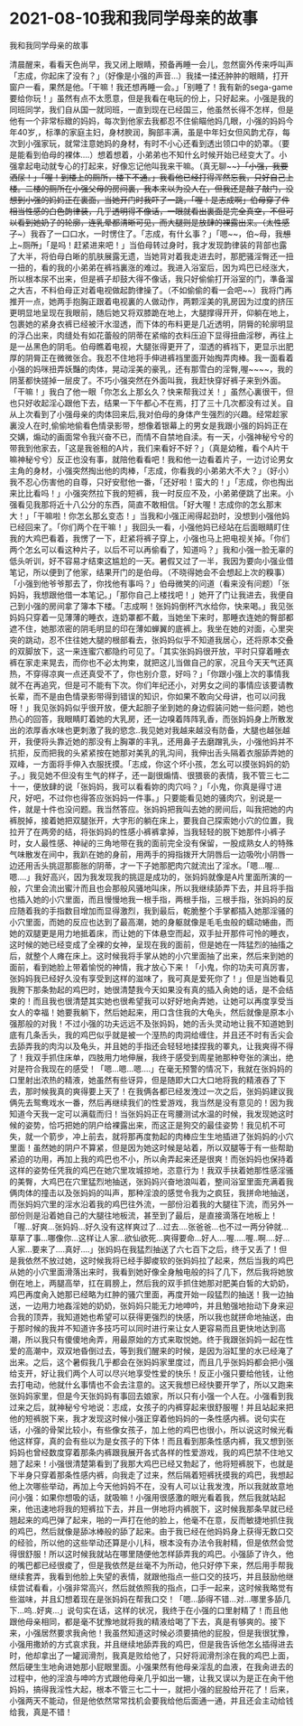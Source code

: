 # 2021-08-10我和我同学母亲的故事



我和我同学母亲的故事




清晨醒来，看看天色尚早，我又闭上眼睛，预备再睡一会儿，忽然窗外传来呼叫声「志成，你起床了没有？」（好像是小强的声音…）我揉一揉还肿肿的眼睛，打开窗户一看，果然是他。「干嘛！我还想再睡一会。」「别睡了！我有新的sega-game要给你玩！」虽然有点不太愿意，但是我看在电玩的份上，只好起来。小强是我的同班同学，我们自从国一就同班，一直到现在已经国三，他虽然长得不怎样，但是他有一个非常标緻的妈妈，每次到他家去我都忍不住偷瞄他妈几眼，小强的妈妈今年40岁,，标準的家庭主妇，身材腴润，胸部丰满，虽是中年妇女但风韵尤存，每次到小强家玩，就常注意她妈的身材，有时不小心还看到透出领口中的奶罩。（要是能看到伯母的裸体….）想着想着，小弟弟也不知什幺时候开始已经变大了。小强拿起电动就专心的打起来，好像忘记他叫我来干嘛。（真无聊~~~~）「小强~~，我要洒尿！」「喔！到楼上的厕所，楼下不通。」我看他已经打得浑然忘我，只好自己上楼。二楼的厕所在小强父母的房间裏，我本来以为没人在，但我还是敲了敲门，没想到小强的妈妈正在裏面，当她开门时我吓了一跳，「喔！是志成啊~~」伯母穿了件相当性感的白色韵律装，几乎透明得不像话，一眼就看出裏面是完全真空，不但可以看到她奶子的轮廓，连乳晕都清晰可见，而大腿则是放肆的裸露出来。（太性感了~~~）我吞了一口口水，一时愣住了。「志成，有什幺事？」「嗯~~，伯~母，我~~想~~上~厕~~所~~」「是吗！赶紧进来吧！」当伯母转过身时，我才发现韵律装的背部也露了大半，将伯母白晰的肌肤展露无遗，当她背对着我走进去时，那肥骚淫臀还一扭一扭的，看的我的小弟弟在裤裆裏涨的难过。我进入浴室后，因为鸡巴已经涨大，所以根本尿不出来，但是裤子却鼓大得不像话，我只好偷偷打开浴室的门，準备溜之大吉，不料伯母正对着电视做起韵律操了。（不如偷偷的看一会吧~~）我将门再推开一点，她两手抱胸正跟着电视裏的人做动作，两颗淫美的乳房因为过度的挤压更明显地呈现在我眼前，随后她又将双膝跪在地上，大腿撑得开开，仰躺在地上，包裹她的紧身衣裤已经被汗水湿透，而下体的布料更是几近透明，阴脣的轮廓明显的浮凸出来，肉缝处有如花蕾般的阴蒂在紧缩的衣料压迫下显得扭曲淫秽，再往上是一丛黑色的阴毛。伯母瞧着电视，大腿张得更开了，湿透的裤裆下，更显示出肥厚的阴脣正在微微张合。我忍不住地将手伸进裤裆里面开始掏弄肉棒。我一面看着小强的妈咪扭弄妖豔的肉体，晃动淫美的豪乳，还有那雪白的淫臀,喔~~~~，我的阴茎都快搓掉一层皮了。不巧小强突然在外面叫我，我赶快穿好裤子来到外面。「干嘛！」我白了他一眼「你怎幺上那幺久？快来帮我过关！」虽然心裏很干，但也只好收起淫心跟他下去，结果一下午都心不在焉，打了三十几次都没有过关。自从上次看到了小强母亲的肉体回来后,我对伯母的身体产生强烈的兴趣。经常趁家裏没人在时,偷偷地偷看色情录影带，想像着银幕上的男女是我跟小强的妈妈正在交媾，煽动的画面常令我兴奋不已，而情不自禁地自渎。有一天，小强神秘兮兮的带我到他家去，「这是我爸租的A片，我们来看好不好？」（真是幼稚，看个A片干嘛神秘兮兮）反正也没有事，就陪他看看吧！我和他一边看着片子，一边讨论男女主角的身材，小强突然掏出他的肉棒，「志成，你看我的小弟弟大不大？」（好小）我不忍心伤害他的自尊，只好安慰他一番，「还好啦！蛮大的！」「志成，你也掏出来比比看吗！」小强突然拉下我的短裤，我一时反应不及，小弟弟便跳了出来。小强看见我那将近十八公分的东西，简直不敢相信。「好大喔！志成你的怎幺那末大！」「干嘛啦！你怎幺那幺变态！」当我和小强正闹得起劲时，没想到小强他妈已经回来了。「你们两个在干嘛！」我回头一看，小强他妈已经站在后面眼睛盯住我的大鸡巴看着，我愣了一下，赶紧将裤子穿上，小强也马上把电视关掉。「你们两个怎幺可以看这种片子，以后不可以再偷看了，知道吗？」我和小强一脸无辜的低头听训，好不容易才结束这尴尬的一天。暑假又过了一半，我因为要向小强业借笔记，所以便到了他家，结果开门的是伯母。（不晓得她会不会想起上次的糗事）「小强到他爷爷那去了，你找他有事吗？」伯母微笑的问道（看来没有问题）「张妈妈，我想跟他借一本笔记。」「那你自己上楼找吧！」她开了门让我进去，我便自己到小强的房间拿了簿本下楼。「志成啊！张妈妈倒杯汽水给你，快来喝。」我见张妈妈只穿着一见薄薄的睡衣，连奶罩都不戴，当她坐下来时，那睡衣连她的臀部都遮不住，她那浓密的阴毛明显的印在薄如蝉翼的底裤上。我坐在她的对面，心里突突的跳动，忍不住往她大腿的根部看去，张妈妈似乎不知道我居心，还将原本交叠的双脚放下，这一来连蜜穴都隐约可见了。「其实张妈妈很开放，平时只穿着睡衣裤在家走来晃去，而你也不必太拘束，就把这儿当做自己的家，况且今天天气还真热，不穿得凉爽一点还真受不了，你也别介意，好吗？」「你跟小强上次的事情我就不在再追究，但是可不能有下次。你们年纪还小，对男女之间的事情应该要请教长辈，而不是由色情录影带得到错误的知识，你如果不敢向父母讲，也可以问我呀！」我见张妈妈似乎很开放，便大起胆子坐到她的身边假装问她一些问题，她也热心的回答，我眼睛盯着她的大乳房，还一边嗅着阵阵乳香，而张妈妈身上所散发出的浓厚香水味也更刺激了我的慾念..我见她对我越来越没有防备，大腿也越张越开，我便将头靠近她的那没有上胸罩的丰乳，还用鼻子去磨蹭乳头，小强他妈并不抗拒，反而把我的头紧紧按在她那对美乳的乳沟间，我伸出舌头隔着衣服舔弄她的双峰，一方面将手伸入衣服抚摸。「志成，你这个坏小孩，怎幺可以摸张妈妈的奶子。」我见她不但没有生气的样子，还一副很煽情、很猥亵的表情，我不管三七二十一，便放肆的说「张妈妈，我可以看看妳的肉穴吗？」「小鬼，你真是得寸进尺，好吧，不过你也得答应张妈妈一件事。」只要能看见她的骚肉穴，别说是一件，就是十件也没问题。我当然答应。张妈妈把我叫去她的房间后，叫我把她的内裤脱掉，接着她把双腿张开，大字形的躺在床上，要我自己探索她小穴的位置，我拉开了在两旁的结，将张妈妈的性感小裤裤拿掉，当我轻轻的脱下她那件小裤子时，女人最性感、神祕的三角地带在我的面前完全没有保留，一股成熟女人的特殊气味散发在间中，我趴在她的身前，用两手的拇指拨开大阴唇后一边吸吮小阴唇一边还用舌头挑逗那膨胀的阴蒂，才一下子她那肥肉穴就流出了淫水。「嗯…喔…嗯….」我好高兴，因为我发现我的挑逗是成功的，张妈妈就像是A片里面所演的一般，穴里会流出蜜汁而且也会那般风骚地叫床，所以我继续舔弄下去，并且将手指也插入她的小穴里面，而且慢慢地我一根手指，两根手指，三根手指，张妈妈的反应随着我的手指数目增加而显得激烈，我到最后，乾脆整个手掌都插入她那淫骚的小穴里面，而她的反应也达到了最高潮，她的身躯就像是毛毛虫般的蠕动蜷曲，而她的双腿更是用力地抵着床，而让她的下体悬空而起，双手扯开那件可怜的睡衣，这时候的她已经变成了全裸的女神，呈现在我的面前，但是她在一阵猛烈的抽搐之后，就整个人瘫在床上。这时候我将手掌从她的小穴里面抽了出来，然后来到她的面前，看到她脸上带着愉悦的神情，我才放心下来！「小鬼，你的功夫可真厉害，张妈妈我已经好久没有享受到这样的滋味了，我可真是爱死你了！」但是当她看见我胯下那条勃起的鸡巴时，她很清楚我今天如果没有真的插入肏她的话，是不会结束的！而且我也很清楚其实她也很希望我可以好好地肏弄她，让她可以再度享受当女人的幸福！她要我躺下，然后她起来，用口含住我的大龟头，然后就像是原本小强那般的对我！不过小强的功夫远远不及张妈妈，她的舌头灵动地让我不知道她到底有几条舌头，我的鸡巴似乎就是被一个溼热的肉洞给缠住，并且还不时有舌尖会去舔弄我的肉沟以及龟头，并且她的手指还会轻轻地揉捏我的睪丸，让我爽得不得了！我双手抓住床单，四肢用力地伸展，我终于感受到周星驰那种夸张的演出，绝对是符合我现在的感受！「嗯…嗯…嗯….」在毫无预警的情况下，我就在张妈妈的口里射出浓热的精液，她虽然有些讶异，但是随即大口大口地将我的精液吞了下去，那时候我真的爽得要上天了！在我俩各都已经发洩过一次之后，张妈妈建议我俩先去鸳鸯戏水一番，然后再继续我们的性爱游戏，我当然是没有意见的！因为我知道今天我一定可以满载而归！当张妈妈正在弯腰测试水温的时候，我发现她这时候的姿势，恰巧把她的阴户给裸露出来，而这正是狗交的最佳姿势！我见机不可失，就一个箭步，冲上前去，就将那再度勃起的肉棒应生生地插进了张妈妈的小穴里面！虽然她的阴户不算紧，但是因为她这时候是站着，所以双腿等于有一些帮助紧迫的功用，再加上我的鸡巴也不小，所以肏弄起来还是很爽！而张妈妈也保持着这样的姿势任凭我的鸡巴在她穴里攻城掠地，恣意行为！我双手扶着她那性感淫骚的美臀，大鸡巴在穴里猛烈地抽送，张妈妈兴奋地浪叫着，整间浴室里面充满着我俩肉体的撞击以及张妈妈的叫声，那种淫浪的感觉令我为之疯狂，我拼命地抽送，而张妈妈穴里的淫水沿着我的鸡巴往外流，一部份沿着我的大腿往下流，而另外一部份则是沿着她自己的大腿往地板流，甚至到了最后，是直接滴落在地板上！「喔…好爽…张妈妈…好久没有这样爽过了…过去….张爸爸…也不过一两分钟就…草草了事…哪像你…这样让人家…欲仙欲死…爽得要命…好人….喔…..喔..啊….好…人家…要来了….真好….」张妈妈在我猛烈抽送了六七百下之后，终于又丢了！但是我依然不放过她，这时候我将已经手脚痠软的张妈妈拉了起来，然后当我的鸡巴从她的小穴里面滑落出来时，我看到她好像全身触电般的抖了几下，然后我将她放倒在地上，两腿高举，扛在肩膀上，然后我的双手抓住她那对肥美白皙的大奶奶，鸡巴再度肏入她那已经略为红肿的骚穴里面，再度开始一段猛烈的抽送！我一边抽送，一边用力地姦淫她的奶奶，张妈妈只能无力地呻吟，并且勉强地抬动下身来迎合我的顶弄，我知道她也希望可以获得更强烈的快感，所以我也就拼命地抽送，由于那时候的我并不知道许多技巧可以同时进行来让女人更容易而且更快地达到高潮，所以我只有傻傻地肏弄，用最原始的方式来取悦她。终于我跟张妈妈一起在性爱的高潮中，双双地昏倒过去，等到我们醒来的时候，是因为浴缸里的水已经淹了出来。之后，这个暑假我几乎都会在张妈妈家里度过，而且几乎张妈妈都会把小强给支开，好让我们两个人可以尽兴地享受性爱的快乐！反正小强只要给他钱，让他去打电动，他就什幺事情也不会去注意的。这天我想已经快要开学了，所以又跑来张妈妈家里，但是今天张妈妈有事回去娘家，所以只有小强一个人在。小强看到我过来之后，就神秘兮兮地说：志成，女孩子的内裤穿起来很舒服喔！并且站起来把他的短裤脱下来，我才发现这时候小强正穿着他妈妈的一条性感内裤。说句实在话，小强的骨架比较小，有些像女孩子，加上他的鸡巴也很小，所以说这时候光看他这样穿，真的会有些以为是女孩子的下体！而且看到那条性感内裤，我又想到张妈妈也曾经数度穿着那条内裤跟我展开各式各样的性爱游戏，我的鸡巴禁不住地又翘了起来！小强很清楚第看到了我那大鸡巴已经又勃起了，他将短裤脱下，也就是下半身只穿着那条性感内裤，向我走了过来，然后隔着短裤抚摸我的鸡巴，我想起他上次哪些举动，再加上今天他妈妈不在，没有人可以让我发洩，所以我就故意地问小强：如果你想吸的话，就吸嘛！小强用很感激的眼光看着我，然后我就站起来，他迅速地将我的短裤拉下去，并且一併地将内裤脱下，这时候我那条早就已经翘起来的鸡巴弹了起来，啪的一声打在他的脸上，他毫不在意，反而敏捷地抓住我的鸡巴，然后就像是舔冰棒般的舔了起来。由于我已经在他妈妈身上获得无数口交的经验，所以他的这些举动还算是小儿科，根本没有办法令我射精，但是依然会觉得很舒服！所以这时候我就站在哪里随便他怎样舔弄我的鸡巴。小强舔了许久，他的嘴巴都已经很痠了，但是我依然是丝毫不为所动，他只好停下来，然后用手帮我继续套弄，我看到他脸上失望的表情，就跟他指点一些口交的技巧，并且鼓励他继续尝试看看，小强非常高兴，然后就依照我的指点，口手一起来，这时候我略觉有些滋味，并且幻想着现在是张妈妈在帮我口交！「嗯…舔得不错…对…哪里多舔几下…呜..好爽…」说句实在话，这样的状况，我终于在小强的口里射精了！而且他跟他母亲相同，都是毫不犹豫地就将我的精液给喝了下去，真是有够爽的。接下来，小强居然要求我肏他！我虽然知道这时候必须要搞他的屁股，但是我很犹豫，小强用撒娇的方式哀求我，并且继续地舔弄我的鸡巴，但是我告诉他怎幺插得进去时，他却拿出了一罐润滑剂，我真是败给他了，只好将润滑剂涂在我的鸡巴上面，然后硬生生地肏进她那小屁眼里面。小强果然有他母亲淫乱的血液，在我肏进去的过程中，他的淫浪与呻吟方式跟他母亲几乎如出一辙，让我又误以为是正在肏干他妈妈，搞得我淫性大起，根本不管三七二十一，就把小强的屁股给开花了！后来，小强两天不能动，但是他依然常常找机会要我给他后面通一通，并且还会主动给钱给我，真是不错！




